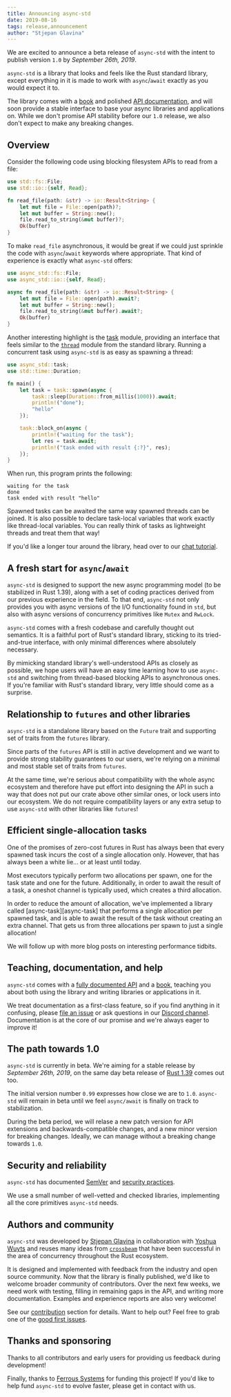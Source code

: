 ```yaml
---
title: Announcing async-std
date: 2019-08-16
tags: release,announcement
author: "Stjepan Glavina"
---
```


We are excited to announce a beta release of `async-std` with the intent to publish version `1.0` by *September 26th, 2019*.

`async-std` is a library that looks and feels like the Rust standard library, except everything in it is made to work with `async`/`await` exactly as you would expect it to.

The library comes with a [book][async-std-book] and polished [API documentation][async-std-api], and will soon provide a stable interface to base your async libraries and applications on. While we don't promise API stability before our `1.0` release, we also don't expect to make any breaking changes.

## Overview

Consider the following code using blocking filesystem APIs to read from a file:

```rust
use std::fs::File;
use std::io::{self, Read};

fn read_file(path: &str) -> io::Result<String> {
    let mut file = File::open(path)?;
    let mut buffer = String::new();
    file.read_to_string(&mut buffer)?;
    Ok(buffer)
}
```

To make `read_file` asynchronous, it would be great if we could just sprinkle the code with `async`/`await` keywords where appropriate. That kind of experience is exactly what `async-std` offers:

```rust
use async_std::fs::File;
use async_std::io::{self, Read};

async fn read_file(path: &str) -> io::Result<String> {
    let mut file = File::open(path).await?;
    let mut buffer = String::new();
    file.read_to_string(&mut buffer).await?;
    Ok(buffer)
}
```

Another interesting highlight is the [task][tasks-book] module, providing an interface that feels similar to the [`thread`][std-thread] module from the standard library. Running a concurrent task using `async-std` is as easy as spawning a thread:

```rust
use async_std::task;
use std::time::Duration;

fn main() {
    let task = task::spawn(async {
        task::sleep(Duration::from_millis(1000)).await;
        println!("done");
        "hello"
    });

    task::block_on(async {
        println!("waiting for the task");
        let res = task.await;
        println!("task ended with result {:?}", res);
    });
}
```

When run, this program prints the following:

```
waiting for the task
done
task ended with result "hello"
```

Spawned tasks can be awaited the same way spawned threads can be joined. It is also possible to declare task-local variables that work exactly like thread-local variables. You can really think of tasks as lightweight threads and treat them that way!

If you'd like a longer tour around the library, head over to our [chat tutorial][chat-tutorial].

## A fresh start for `async`/`await`

`async-std` is designed to support the new async programming model (to be stabilized in Rust 1.39), along with a set of coding practices derived from our previous experience in the field. To that end, `async-std` not only provides you with async versions of the I/O functionality found in `std`, but also with async versions of concurrency primitives like `Mutex` and `RwLock`.

`async-std` comes with a fresh codebase and carefully thought out semantics. It is a faithful port of Rust's standard library, sticking to its tried-and-true interface, with only minimal differences where absolutely necessary.

By mimicking standard library's well-understood APIs as closely as possible, we hope users will have an easy time learning how to use `async-std` and switching from thread-based blocking APIs to asynchronous ones. If you're familiar with Rust's standard library, very little should come as a surprise.

## Relationship to `futures` and other libraries

`async-std` is a standalone library based on the `Future` trait and supporting set of traits from the `futures` library.

Since parts of the `futures` API is still in active development and we want to provide strong stability guarantees to our users, we're relying on a minimal and most stable set of traits from `futures`.

At the same time, we're serious about compatibility with the whole async ecosystem and therefore have put effort into designing the API in such a way that does not put our crate above other similar ones, or lock users into our ecosystem. We do not require compatibility layers or any extra setup to use `async-std` with other libraries like `futures`!

## Efficient single-allocation tasks

One of the promises of zero-cost futures in Rust has always been that every spawned task incurs the cost of a single allocation only. However, that has always been a white lie... or at least until today.

Most executors typically perform two allocations per spawn, one for the task state and one for the future. Additionally, in order to await the result of a task, a oneshot channel is typically used, which creates a third allocation.

In order to reduce the amount of allocation, we've implemented a library called [async-task][async-task] that performs a single allocation per spawned task, and is able to await the result of the task without creating an extra channel. That gets us from three allocations per spawn to just a single allocation!

We will follow up with more blog posts on interesting performance tidbits.

## Teaching, documentation, and help

`async-std` comes with a [fully documented API][async-std-api] and a [book][async-std-book], teaching you about both using the library and writing libraries or applications in it.

We treat documentation as a first-class feature, so if you find anything in it confusing, please [file an issue][file-bug] or ask questions in our [Discord channel][discord]. Documentation is at the core of our promise and we're always eager to improve it!

## The path towards 1.0

`async-std` is currently in beta. We're aiming for a stable release by _September 26th, 2019_, on the same day beta release of [Rust 1.39][forge] comes out too.

The initial version number `0.99` expresses how close we are to `1.0`. `async-std` will remain in beta until we feel `async/await` is finally on track to stabilization.

During the beta period, we will relase a new patch version for API extensions and backwards-compatible changes, and a new minor version for breaking changes. Ideally, we can manage without a breaking change towards `1.0`.

## Security and reliability

`async-std` has documented [SemVer][semver] and [security practices][security].

We use a small number of well-vetted and checked libraries, implementing all the core primitives `async-std` needs.

## Authors and community

`async-std` was developed by [Stjepan Glavina](https://github.com/stjepang) in collaboration with [Yoshua Wuyts](https://github.com/yoshuawuyts) and reuses many ideas from [`crossbeam`](https://github.com/crossbeam-rs/crossbeam) that have been successful in the area of concurrency throughout the Rust ecosystem.

It is designed and implemented with feedback from the industry and open source community. Now that the library is finally published, we'd like to welcome broader community of contributors. Over the next few weeks, we need work with testing, filling in remaining gaps in the API, and writing more documentation. Examples and experience reports are also very welcome!

See our [contribution][contribution] section for details. Want to help out? Feel free to grab one of the [good first issues][good-first-issues].

## Thanks and sponsoring

Thanks to all contributors and early users for providing us feedback during development!

Finally, thanks to [Ferrous Systems][ferrous-systems] for funding this project! If you'd like to help fund `async-std` to evolve faster, please get in contact with us.

[chat-tutorial]: https://github.com/async-rs/a-chat
[async-task-docs]: https://docs.rs/async-task
[tasks-book]: https://book.async.rs/concepts/tasks.html
[async-std-book]: https://book.async.rs
[async-std-api]: https://docs.rs/async-std
[file-bug]: https://github.com/async-rs/async-std/issues/new
[semver]: https://book.async.rs/overview/stability-guarantees.html
[security]: https://book.async.rs/security/policy.html
[contribution]: /contribute
[contributors]: https://github.com/async-rs/async-std/blob/master/CONTRIBUTORS.md
[forge]: https://forge.rust-lang.org/
[ferrous-systems]: https://ferrous-systems.com
[good-first-issues]: https://github.com/async-rs/async-std/issues?q=is%3Aopen+is%3Aissue+no%3Amilestone+label%3A%22good+first+issue%22
[discord]: https://discord.gg/JvZeVNe
[std-thread]: https://doc.rust-lang.org/std/thread/index.html
